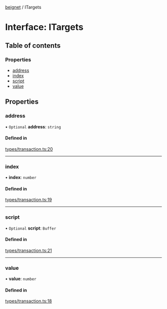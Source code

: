 [beignet](../README.md) / ITargets

# Interface: ITargets

## Table of contents

### Properties

- [address](ITargets.md#address)
- [index](ITargets.md#index)
- [script](ITargets.md#script)
- [value](ITargets.md#value)

## Properties

### address

• `Optional` **address**: `string`

#### Defined in

[types/transaction.ts:20](https://github.com/synonymdev/beignet/blob/88520f5/src/types/transaction.ts#L20)

___

### index

• **index**: `number`

#### Defined in

[types/transaction.ts:19](https://github.com/synonymdev/beignet/blob/88520f5/src/types/transaction.ts#L19)

___

### script

• `Optional` **script**: `Buffer`

#### Defined in

[types/transaction.ts:21](https://github.com/synonymdev/beignet/blob/88520f5/src/types/transaction.ts#L21)

___

### value

• **value**: `number`

#### Defined in

[types/transaction.ts:18](https://github.com/synonymdev/beignet/blob/88520f5/src/types/transaction.ts#L18)
